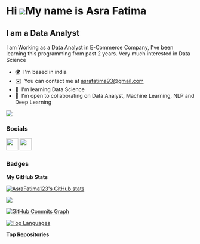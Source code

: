 Hi ![](https://user-images.githubusercontent.com/18350557/176309783-0785949b-9127-417c-8b55-ab5a4333674e.gif)My name is Asra Fatima
===================================================================================================================================

I am a Data Analyst
-------------------

I am Working as a Data Analyst in E-Commerce Company, I've been learning this programming from past 2 years. Very much interested in Data Science

* 🌍  I'm based in india
* ✉️  You can contact me at [asrafatima93@gmail.com](mailto:asrafatima93@gmail.com)
* 🧠  I'm learning Data Science
* 🤝  I'm open to collaborating on Data Analyst, Machine Learning, NLP and Deep Learning

<a href="https://www.github.com/AsraFatima123" target="_blank" rel="noreferrer"><img
src="https://img.shields.io/github/followers/AsraFatima123?logo=github&style=for-the-badge&color=0891b2&labelColor=1c1917" /></a>

### Socials

<p align="left"> <a href="https://www.github.com/AsraFatima123" target="_blank" rel="noreferrer"><img src="https://raw.githubusercontent.com/danielcranney/readme-generator/main/public/icons/socials/github.svg" width="32" height="32" /></a> <a href="https://www.linkedin.com/in/asra-fatima-5b5ab8a7" target="_blank" rel="noreferrer"><img src="https://raw.githubusercontent.com/danielcranney/readme-generator/main/public/icons/socials/linkedin.svg" width="32" height="32" /></a></p>

### Badges

<b>My GitHub Stats</b>

<a href="http://www.github.com/AsraFatima123"><img src="https://github-readme-stats.vercel.app/api?username=AsraFatima123&show_icons=true&hide=&count_private=true&title_color=0891b2&text_color=ffffff&icon_color=0891b2&bg_color=1c1917&hide_border=true&show_icons=true" alt="AsraFatima123's GitHub stats" /></a>

<a href="http://www.github.com/AsraFatima123"><img src="https://github-readme-streak-stats.herokuapp.com/?user=AsraFatima123&stroke=ffffff&background=1c1917&ring=0891b2&fire=0891b2&currStreakNum=ffffff&currStreakLabel=0891b2&sideNums=ffffff&sideLabels=ffffff&dates=ffffff&hide_border=true" /></a>

<a href="http://www.github.com/AsraFatima123"><img src="https://github-readme-activity-graph.cyclic.app/graph?username=AsraFatima123&bg_color=1c1917&color=ffffff&line=0891b2&point=ffffff&area_color=1c1917&area=true&hide_border=true&custom_title=GitHub%20Commits%20Graph" alt="GitHub Commits Graph" /></a>

<a href="https://github.com/AsraFatima123" align="left"><img src="https://github-readme-stats.vercel.app/api/top-langs/?username=AsraFatima123&langs_count=10&title_color=0891b2&text_color=ffffff&icon_color=0891b2&bg_color=1c1917&hide_border=true&locale=en&custom_title=Top%20%Languages" alt="Top Languages" /></a>

<b>Top Repositories</b>

<div width="100%" align="center"></div><br /><br /><br /><br /><br /><br /><br />
